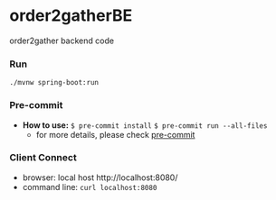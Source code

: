 # order2gatherBE
order2gather backend code

### Run

    ./mvnw spring-boot:run
### Pre-commit
- **How to use:**
        ```$ pre-commit install```
        ```$ pre-commit run --all-files```
    - for more details, please check [pre-commit](https://pre-commit.com/)

### Client Connect
- browser: local host
    http://localhost:8080/
- command line:
    <code>curl localhost:8080</code>
